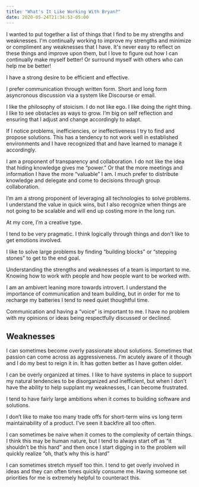 ```yaml
---
title: "What's It Like Working With Bryan?"
date: 2020-05-24T21:34:53-05:00
---
```


I wanted to put together a list of things that I find to be my strengths and weaknesses. I'm continually working to improve my strengths and minimize or compliment any weaknesses that I have. It's never easy to reflect on these things and improve upon them, but I love to figure out how I can continually make myself better! Or surround myself with others who can help me be better!

<!--more-->

I have a strong desire to be efficient and effective.

I prefer communication through written form. Short and long form asyncronous discussion via a system like Discourse or email.

I like the philosophy of stoicism. I do not like ego. I like doing the right thing. I like to see obstacles as ways to grow. I’m big on self reflection and ensuring that I adjust and change accordingly to adapt.

<!--more-->

If I notice problems, inefficiencies, or ineffectiveness I try to find and propose solutions. This has a tendency to not work well in established environments and I have recognized that and have learned to manage it accordingly.

I am a proponent of transparency and collaboration. I do not like the idea that hiding knowledge gives me “power.” Or that the more meetings and information I have the more “valuable” I am. I much prefer to distribute knowledge and delegate and come to decisions through group collaboration.

I’m am a strong proponent of leveraging all technologies to solve problems. I understand the value in quick wins, but I also recognize when things are not going to be scalable and will end up costing more in the long run.

At my core, I’m a creative type.

I tend to be very pragmatic. I think logically through things and don’t like to get emotions involved.

I like to solve large problems by finding “building blocks” or “stepping stones” to get to the end goal.

Understanding the strengths and weaknesses of a team is important to me. Knowing how to work with people and how people want to be worked with.

I am an ambivert leaning more towards introvert. I understand the importance of communication and team building, but in order for me to recharge my batteries I tend to need quiet thoughtful time.

Communication and having a “voice” is important to me. I have no problem with my opinions or ideas being respectfully discussed or declined.

## Weaknesses

I can sometimes become overly passionate about solutions. Sometimes that passion can come across as aggressiveness. I’m acutely aware of it though and I do my best to reign it in. It has gotten better as I have gotten older.

I can be overly organized at times. I like to have systems in place to support my natural tendencies to be disorganized and inefficient, but when I don’t have the ability to help supplant my weaknesses, I can become frustrated.

I tend to have fairly large ambitions when it comes to building software and solutions.

I don’t like to make too many trade offs for short-term wins vs long term maintainability of a product. I’ve seen it backfire all too often.

I can sometimes be naive when it comes to the complexity of certain things. I think this may be human nature, but I tend to always start off as “it shouldn’t be this hard” and then once I start digging in to the problem will quickly realize “oh, that’s why this is hard”

I can sometimes stretch myself too thin. I tend to get overly involved in ideas and they can often times quickly consume me. Having someone set priorities for me is extremely helpful to counteract this.
